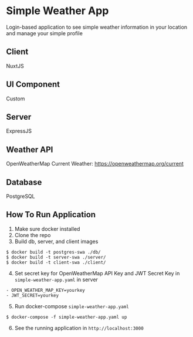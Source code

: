 # Simple Weather App
Login-based application to see simple weather information in your location and manage your simple profile  

## Client
NuxtJS

## UI Component
Custom

## Server
ExpressJS

## Weather API
OpenWeatherMap Current Weather: https://openweathermap.org/current

## Database
PostgreSQL

## How To Run Application
1. Make sure docker installed
2. Clone the repo
3. Build db, server, and client images
```
$ docker build -t postgres-swa ./db/
$ docker build -t server-swa ./server/
$ docker build -t client-swa ./client/
```
4. Set secret key for OpenWeatherMap API Key and JWT Secret Key in `simple-weather-app.yaml` in server
```
- OPEN_WEATHER_MAP_KEY=yourkey
- JWT_SECRET=yourkey
```
5. Run docker-compose `simple-weather-app.yaml`
```
$ docker-compose -f simple-weather-app.yaml up
```
6. See the running application in `http://localhost:3000`
